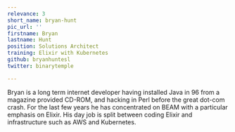 ```yaml
---
relevance: 3
short_name: bryan-hunt
pic_url: ''
firstname: Bryan
lastname: Hunt
position: Solutions Architect
training: Elixir with Kubernetes
github: bryanhuntesl
twitter: binarytemple

---
```

Bryan is a long term internet developer having installed Java in 96 from a magazine provided CD-ROM, and hacking in Perl before the great dot-com crash. For the last few years he has concentrated on BEAM with a particular emphasis on Elixir. His day job is split between coding Elixir and infrastructure such as AWS and Kubernetes.
